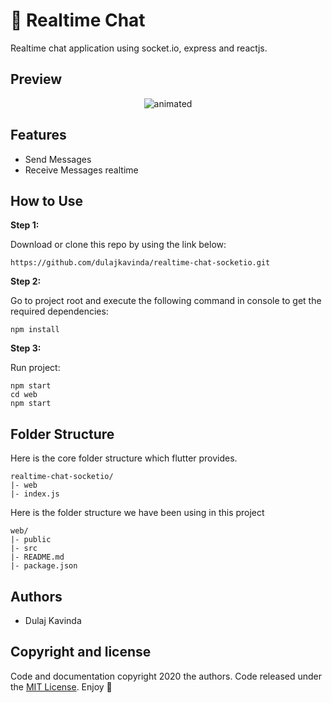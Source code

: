 # 💬 Realtime Chat


Realtime chat application using socket.io, express and reactjs.

## Preview

<p align="center">
  <img src="web/public/demo.png" alt="animated" />
</p>

## Features


- Send Messages
- Receive Messages realtime

## How to Use


**Step 1:**

Download or clone this repo by using the link below:

```
https://github.com/dulajkavinda/realtime-chat-socketio.git
```

**Step 2:**

Go to project root and execute the following command in console to get the required dependencies:

```
npm install
```

**Step 3:**

Run project:

```
npm start
cd web
npm start
```

## Folder Structure


Here is the core folder structure which flutter provides.

```
realtime-chat-socketio/
|- web
|- index.js
```

Here is the folder structure we have been using in this project

```
web/
|- public
|- src
|- README.md
|- package.json
```

## Authors


- Dulaj Kavinda

## **Copyright and license**


Code and documentation copyright 2020 the authors. Code released under the [MIT License](https://github.com/dulajkavinda/).
Enjoy 🤘
